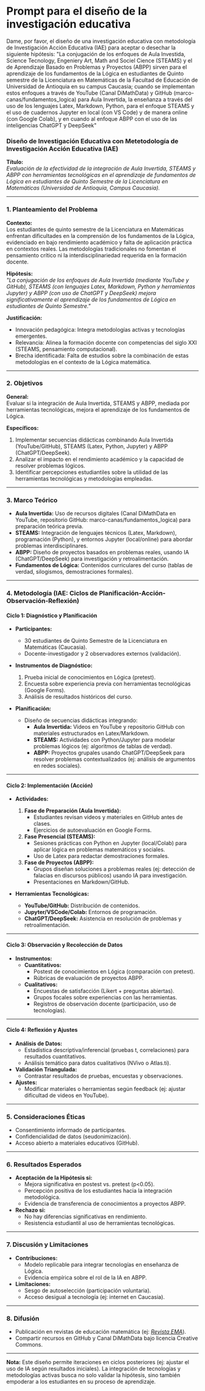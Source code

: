 # Prompt para el diseño de la investigación educativa  

Dame, por favor, el diseño de una investigación educativa con metodología de Investigación Acción Educativa (IAE) para aceptar o desechar la siguiente hipótesis: "La conjugación de los enfoques de Aula Investida, Science Tecnology, Engeniery Art, Math and Sociel Cience (STEAMS) y el de Aprendizaje Basado en Problemas y Proyectos (ABPP) sirven para el aprendizaje de los fundamentos de la Lógica en estudiantes de Quinto semestre de la Licenciatura en Matemáticas de la Facultad de Educación de  Universidad de Antioquia en su campus Caucasia; cuando se implementan estos enfoques a través de YouTube (Canal DiMathData) y GitHub (marco-canas/fundamentos_logica) para Aula Invertida, la enseñanza a través del uso de los lenguajes Latex, Markdown, Python, para el enfoque STEAMS y el uso de cuadernos Jupyter en local (con VS Code) y de manera online (con Google Colab), y en cuando al enfoque ABPP con el uso de las inteligencias ChatGPT y DeepSeek"  

### **Diseño de Investigación Educativa con Metetodología de Investigación Acción Educativa (IAE)**  
**Título:**  
*Evaluación de la efectividad de la integración de Aula Invertida, STEAMS y ABPP con herramientas tecnológicas en el aprendizaje de fundamentos de Lógica en estudiantes de Quinto Semestre de la Licenciatura en Matemáticas (Universidad de Antioquia, Campus Caucasia).*

---

### **1. Planteamiento del Problema**  
**Contexto:**  
Los estudiantes de quinto semestre de la Licenciatura en Matemáticas enfrentan dificultades en la comprensión de los fundamentos de la Lógica, evidenciado en bajo rendimiento académico y falta de aplicación práctica en contextos reales. Las metodologías tradicionales no fomentan el pensamiento crítico ni la interdisciplinariedad requerida en la formación docente.  

**Hipótesis:**  
*"La conjugación de los enfoques de Aula Invertida (mediante YouTube y GitHub), STEAMS (con lenguajes Latex, Markdown, Python y herramientas Jupyter) y ABPP (con uso de ChatGPT y DeepSeek) mejora significativamente el aprendizaje de los fundamentos de Lógica en estudiantes de Quinto Semestre."*  

**Justificación:**  
- Innovación pedagógica: Integra metodologías activas y tecnologías emergentes.  
- Relevancia: Alinea la formación docente con competencias del siglo XXI (STEAMS, pensamiento computacional).  
- Brecha identificada: Falta de estudios sobre la combinación de estas metodologías en el contexto de la Lógica matemática.  

---

### **2. Objetivos**  
**General:**  
Evaluar si la integración de Aula Invertida, STEAMS y ABPP, mediada por herramientas tecnológicas, mejora el aprendizaje de los fundamentos de Lógica.  

**Específicos:**  
1. Implementar secuencias didácticas combinando Aula Invertida (YouTube/GitHub), STEAMS (Latex, Python, Jupyter) y ABPP (ChatGPT/DeepSeek).  
2. Analizar el impacto en el rendimiento académico y la capacidad de resolver problemas lógicos.  
3. Identificar percepciones estudiantiles sobre la utilidad de las herramientas tecnológicas y metodologías empleadas.  

---

### **3. Marco Teórico**  
- **Aula Invertida:** Uso de recursos digitales (Canal DiMathData en YouTube, repositorio GitHub: marco-canas/fundamentos_logica) para preparación teórica previa.  
- **STEAMS:** Integración de lenguajes técnicos (Latex, Markdown), programación (Python), y entornos Jupyter (local/online) para abordar problemas interdisciplinares.  
- **ABPP:** Diseño de proyectos basados en problemas reales, usando IA (ChatGPT/DeepSeek) para investigación y retroalimentación.  
- **Fundamentos de Lógica:** Contenidos curriculares del curso (tablas de verdad, silogismos, demostraciones formales).  

---

### **4. Metodología (IAE: Ciclos de Planificación-Acción-Observación-Reflexión)**  

#### **Ciclo 1: Diagnóstico y Planificación**  
- **Participantes:**  
  - 30 estudiantes de Quinto Semestre de la Licenciatura en Matemáticas (Caucasia).  
  - Docente-investigador y 2 observadores externos (validación).  

- **Instrumentos de Diagnóstico:**  
    1. Prueba inicial de conocimientos en Lógica (pretest).  
    2. Encuesta sobre experiencia previa con herramientas tecnológicas (Google Forms).  
    3. Análisis de resultados históricos del curso.  

- **Planificación:**  
  - Diseño de secuencias didácticas integrando:  
    - **Aula Invertida:** Videos en YouTube y repositorio GitHub con materiales estructurados en Latex/Markdown.  
    - **STEAMS:** Actividades con Python/Jupyter para modelar problemas lógicos (ej: algoritmos de tablas de verdad).  
    - **ABPP:** Proyectos grupales usando ChatGPT/DeepSeek para resolver problemas contextualizados (ej: análisis de argumentos en redes sociales).  

---

#### **Ciclo 2: Implementación (Acción)**  
- **Actividades:**  
  1. **Fase de Preparación (Aula Invertida):**  
     - Estudiantes revisan videos y materiales en GitHub antes de clases.  
     - Ejercicios de autoevaluación en Google Forms.  
  2. **Fase Presencial (STEAMS):**  
     - Sesiones prácticas con Python en Jupyter (local/Colab) para aplicar lógica en problemas matemáticos y sociales.  
     - Uso de Latex para redactar demostraciones formales.  
  3. **Fase de Proyectos (ABPP):**  
     - Grupos diseñan soluciones a problemas reales (ej: detección de falacias en discursos públicos) usando IA para investigación.  
     - Presentaciones en Markdown/GitHub.  

- **Herramientas Tecnológicas:**  
  - **YouTube/GitHub:** Distribución de contenidos.  
  - **Jupyter/VSCode/Colab:** Entornos de programación.  
  - **ChatGPT/DeepSeek:** Asistencia en resolución de problemas y retroalimentación.  

---

#### **Ciclo 3: Observación y Recolección de Datos**  
- **Instrumentos:**  
  - **Cuantitativos:**  
    - Postest de conocimientos en Lógica (comparación con pretest).  
    - Rúbricas de evaluación de proyectos ABPP.  
  - **Cualitativos:**  
    - Encuestas de satisfacción (Likert + preguntas abiertas).  
    - Grupos focales sobre experiencias con las herramientas.  
    - Registros de observación docente (participación, uso de tecnologías).  

---

#### **Ciclo 4: Reflexión y Ajustes**  
- **Análisis de Datos:**  
  - Estadística descriptiva/inferencial (pruebas t, correlaciones) para resultados cuantitativos.  
  - Análisis temático para datos cualitativos (NVivo o Atlas.ti).  
- **Validación Triangulada:**  
  - Contrastar resultados de pruebas, encuestas y observaciones.  
- **Ajustes:**  
  - Modificar materiales o herramientas según feedback (ej: ajustar dificultad de videos en YouTube).  

---

### **5. Consideraciones Éticas**  
- Consentimiento informado de participantes.  
- Confidencialidad de datos (seudonimización).  
- Acceso abierto a materiales educativos (GitHub).  

---

### **6. Resultados Esperados**  
- **Aceptación de la Hipótesis si:**  
  - Mejora significativa en postest vs. pretest (p<0.05).  
  - Percepción positiva de los estudiantes hacia la integración metodológica.  
  - Evidencia de transferencia de conocimientos a proyectos ABPP.  
- **Rechazo si:**  
  - No hay diferencias significativas en rendimiento.  
  - Resistencia estudiantil al uso de herramientas tecnológicas.  

---

### **7. Discusión y Limitaciones**  
- **Contribuciones:**  
  - Modelo replicable para integrar tecnologías en enseñanza de Lógica.  
  - Evidencia empírica sobre el rol de la IA en ABPP.  
- **Limitaciones:**  
  - Sesgo de autoselección (participación voluntaria).  
  - Acceso desigual a tecnología (ej: internet en Caucasia).  

---

### **8. Difusión**  
- Publicación en revistas de educación matemática (ej: [*Revista EMA*](https://ued.uniandes.edu.co/portfolio/revista-ema/)).  
- Compartir recursos en GitHub y Canal DiMathData bajo licencia Creative Commons.  

--- 

**Nota:** Este diseño permite iteraciones en ciclos posteriores (ej: ajustar el uso de IA según resultados iniciales). La integración de tecnologías y metodologías activas busca no solo validar la hipótesis, sino también empoderar a los estudiantes en su proceso de aprendizaje.
